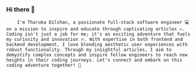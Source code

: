 ### Hi there 👋

        I'm Tharuka Dilshan, a passionate full-stack software engineer 💻 on a mission to inspire and educate through captivating articles ✍️. Coding isn't just a job for me; it's an exciting adventure that fuels my curiosity and innovation 🔥. With expertise in both frontend and backend development, I love blending aesthetic user experiences with robust functionality. Through my insightful articles, I aim to demystify complex concepts and inspire fellow engineers to reach new heights in their coding journeys. Let's connect and embark on this coding adventure together! 🌟



